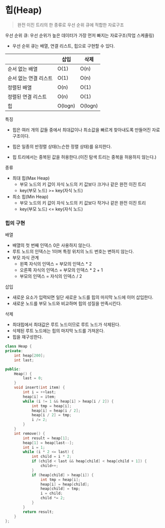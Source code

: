 # 힙(Heap)

> 완전 이진 트리의 한 종류로 우선 순위 큐에 적합한 자료구조

우선 순위 큐: 우선 순위가 높은 데이터가 가장 먼저 빠지는 자료구조(작업 스케줄링)

- 우선 순위 큐는 배열, 연결 리스트, 힙으로 구현할 수 있다.

|                       | 삽입    | 삭제    |
| --------------------- | ------- | ------- |
| 순서 없는 배열        | O(1)    | O(n)    |
| 순서 없는 연결 리스트 | O(1)    | O(n)    |
| 정렬된 배열           | O(n)    | O(1)    |
| 정렬된 연결 리스트    | O(n)    | O(1)    |
| 힙                    | O(logn) | O(logn) |

특징

- 힙은 여러 개의 값들 중에서 최대값이나 최소값을 빠르게 찾아내도록 만들어진 자료구조이다.

- 힙은 일종의 반정렬 상태(느슨한 정렬 상태)를 유지한다.
- 힙 트리에서는 중복된 값을 허용한다.(이진 탐색 트리는 중복을 허용하지 않는다.)

종류

- 최대 힙(Max Heap)
  - 부모 노드의 키 값이 자식 노드의 키 값보다 크거나 같은 완전 이진 트리
  - key(부모 노드) >= key(자식 노드)
- 최소 힙(Min Heap)
  - 부모 노드의 키 값이 자식 노드의 키 값보다 작거나 같은 완전 이진 트리
  - key(부모 노드) <= key(자식 노드)



### 힙의 구현

배열

- 배열의 첫 번째 인덱스 0은 사용하지 않는다.
- 루트 노드의 인덱스는 1이며 특정 위치의 노드 번호는 변하지 않는다.
- 부모 자식 관계
  - 왼쪽 자식의 인덱스 = 부모의 인덱스 * 2
  - 오른쪽 자식의 인덱스 = 부모의 인덱스 * 2 + 1
  - 부모의 인덱스 = 자식의 인덱스 / 2

삽입

- 새로운 요소가 입력되면 일단 새로운 노드를 힙의 마지막 노드에 이어 삽입한다.
- 새로운 노드를 부모 노드와 비교하며 힙의 성질을 만족시킨다.

삭제

- 최대힙에서 최대값은 루트 노드이므로 루트 노드가 삭제된다.
- 삭제된 루트 노드에는 힙의 마지막 노드를 가져온다.
- 힙을 재구성한다.

```c++
class Heap {
private:
	int heap[200];
	int last;

public:
	Heap() {
		last = 0;
	}
	void insert(int item) {
		int i = ++last;
		heap[i] = item;
		while (i != 1 && heap[i] > heap[i / 2]) {
			int tmp = heap[i];
			heap[i] = heap[i / 2];
			heap[i / 2] = tmp;
			i /= 2;
		}
	}
	int remove() {
		int result = heap[1];
		heap[1] = heap[last--];
		int i = 1;
		while (i * 2 <= last) {
			int child = i * 2;
			if (child < last && heap[child] < heap[child + 1]) {
				child++;
			}
			if (heap[child] > heap[i]) {
				int tmp = heap[i];
				heap[i] = heap[child];
				heap[child] = tmp;
				i = child;
				child *= 2;
			}
		}
		return result;
	}
};
```

